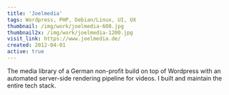 ```yaml
---
title: 'Joelmedia'
tags: Wordpress, PHP, Debian/Linux, UI, UX
thumbnail: /img/work/joelmedia-600.jpg
thumbnail2x: /img/work/joelmedia-1200.jpg
visit_link: https://www.joelmedia.de/
created: 2012-04-01
active: true
---
```


The media library of a German non-profit build on top of Wordpress with an automated server-side rendering pipeline for videos. I built and maintain the entire tech stack.
